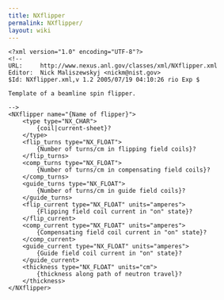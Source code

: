 ```yaml
---
title: NXflipper
permalink: NXflipper/
layout: wiki
---
```


    <?xml version="1.0" encoding="UTF-8"?>
    <!--
    URL:     http://www.nexus.anl.gov/classes/xml/NXflipper.xml
    Editor:  Nick Maliszewskyj <nickm@nist.gov>
    $Id: NXflipper.xml,v 1.2 2005/07/19 04:10:26 rio Exp $

    Template of a beamline spin flipper.

    -->
    <NXflipper name="{Name of flipper}">
        <type type="NX_CHAR">
            {coil|current-sheet}?
        </type>
        <flip_turns type="NX_FLOAT">
            {Number of turns/cm in flipping field coils}?
        </flip_turns>
        <comp_turns type="NX_FLOAT">
            {Number of turns/cm in compensating field coils}?
        </comp_turns>
        <guide_turns type="NX_FLOAT">
            {Number of turns/cm in guide field coils}?
        </guide_turns>
        <flip_current type="NX_FLOAT" units="amperes">
            {Flipping field coil current in "on" state}?
        </flip_current>
        <comp_current type="NX_FLOAT" units="amperes">
            {Compensating field coil current in "on" state}?
        </comp_current>
        <guide_current type="NX_FLOAT" units="amperes">
            {Guide field coil current in "on" state}?
        </guide_current>
        <thickness type="NX_FLOAT" units="cm">
            {thickness along path of neutron travel}?
        </thickness>
    </NXflipper>
